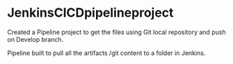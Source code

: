 # JenkinsCICDpipelineproject

Created a Pipeline project to get the files using Git local repository and push on Develop branch.


Pipeline built to pull all the artifacts /git content to a folder in Jenkins.
